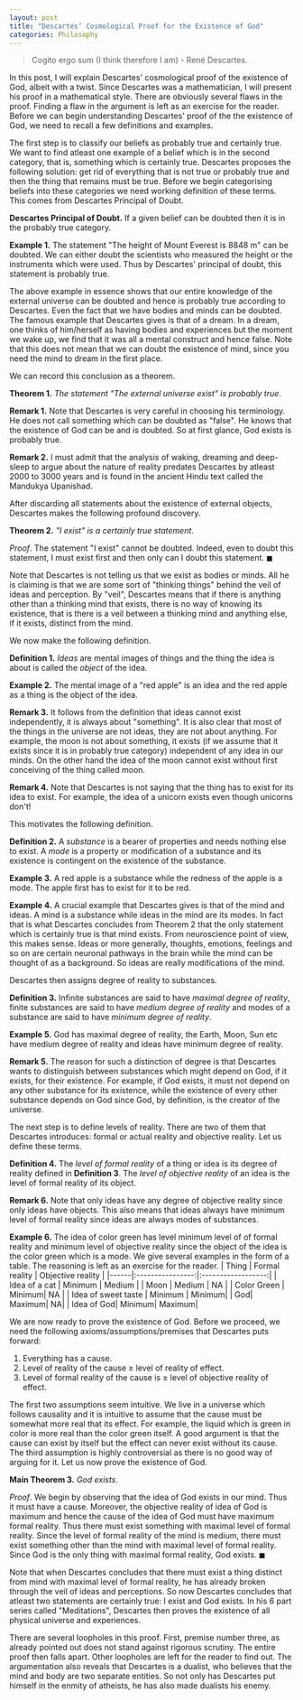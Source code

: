 ```yaml
---
layout: post
title: "Descartes’ Cosmological Proof for the Existence of God"
categories: Philosophy
---
```

> Cogito ergo sum (I think therefore I am) - René Descartes.

In this post, I will explain Descartes' cosmological proof of the existence of God, albeit with a twist. Since Descartes was a mathematician, I will present his proof in a mathematical style. There are obviously several flaws in the proof. Finding a flaw in the argument is left as an exercise for the reader. Before we can begin understanding Descartes' proof of the the existence of God, we need to recall a few definitions and examples. 

The first step is to classify our beliefs as probably true and certainly true. We want to find atleast one example of a belief which is in the second category, that is, something which is certainly true. Descartes proposes the following solution: get rid of everything that is not true or probably true and then the thing that remains must be true. Before we begin categorising beliefs into these categories we need working definition of these terms. This comes from Descartes Principal of Doubt.

**Descartes Principal of Doubt.** If a given belief can be doubted then it is in the probably true category. 

**Example 1.** The statement "The height of Mount Everest is 8848 m" can be doubted. We can either doubt the scientists who measured the height or the instruments which were used. Thus by Descartes' principal of doubt, this statement is probably true. 

The above example in essence shows that our entire knowledge of the external universe can be doubted and hence is probably true according to Descartes. Even the fact that we have bodies and minds can be doubted. The famous example that Descartes gives is that of a dream. In a dream, one thinks of him/herself as having bodies and experiences but the moment we wake up, we find that it was all a mental construct and hence false. Note that this does not mean that we can doubt the existence of mind, since you need the mind to dream in the first place.

We can record this conclusion as a theorem.

**Theorem 1.** _The statement "The external universe exist" is probably true_. 

**Remark 1.** Note that Descartes is very careful in choosing his terminology. He does not call something which can be doubted as "false". He knows that the existence of God can be and is doubted. So at first glance, God exists is probably true. 

**Remark 2.** I must admit that the analysis of waking, dreaming and deep-sleep to argue about the nature of reality predates Descartes by atleast 2000 to 3000 years and is found in the ancient Hindu text called the Mandukya Upanishad.

After discarding all statements about the existence of external objects, Descartes makes the following profound discovery. 

**Theorem 2.** _"I exist" is a certainly true statement_.

_Proof_. The statement "I exist" cannot be doubted. Indeed, even to doubt this statement, I must exist first and then only can I doubt this statement. $\blacksquare$ 

Note that Descartes is not telling us that we exist as bodies or minds. All he is claiming is that we are some sort of "thinking things" behind the veil of ideas and perception. By "veil", Descartes means that if there is anything other than a thinking mind that exists, there is no way of knowing its existence, that is there is a veil between a thinking mind and anything else, if it exists, distinct from the mind.

We now make the following definition.

**Definition 1.** _Ideas_ are mental images of things and the thing the idea is about is called the _object_ of the idea. 

**Example 2.** The mental image of a "red apple" is an idea and the red apple as a thing is the object of the idea. 

**Remark 3.** It follows from the definition that ideas cannot exist independently, it is always about "something". It is also clear that most of the things in the universe are not ideas, they are not about anything. For example, the moon is not about something, it exists (if we assume that it exists since it is in probably true category) independent of any idea in our minds. On the other hand the idea of the moon cannot exist without first conceiving of the thing called moon. 

**Remark 4.** Note that Descartes is not saying that the thing has to exist for its idea to exist. For example, the idea of a unicorn exists even though unicorns don't!  

This motivates the following definition.

**Definition 2.** A _substance_ is a bearer of properties and needs nothing else to exist. A _mode_ is a property or modification of a substance and its existence is contingent on the existence of the substance.

**Example 3.** A red apple is a substance while the redness of the apple is a mode. The apple first has to exist for it to be red. 

**Example 4.** A crucial example that Descartes gives is that of the mind and ideas. A mind is a substance while ideas in the mind are its modes. In fact that is what Descartes concludes from Theorem 2 that the only statement which is certainly true is that mind exists. From neuroscience point of view, this makes sense. Ideas or more generally, thoughts, emotions, feelings and so on are certain neuronal pathways in the brain while the mind can be thought of as a background. So ideas are really modifications of the mind. 

Descartes then assigns degree of reality to substances. 

**Definition 3.** Infinite substances are said to have _maximal degree of reality_, finite substances are said to have _medium degree of reality_ and modes of a substance are said to have _minimum degree of reality_.

**Example 5.** God has maximal degree of reality, the Earth, Moon, Sun etc have medium degree of reality and ideas have minimum degree of reality.

**Remark 5.** The reason for such a distinction of degree is that Descartes wants to distinguish between substances which might depend on God, if it exists, for their existence. For example, if God exists, it must not depend on any other substance for its existence, while the existence of every other substance depends on God since God, by definition, is the creator of the universe. 

The next step is to define levels of reality. There are two of them that Descartes introduces: formal or actual reality and objective reality. Let us define these terms. 

**Definition 4.** The _level of formal reality_ of a thing or idea is its degree of reality defined in **Definition 3**. The _level of objective reality_ of an idea is the level of formal reality of its object. 

**Remark 6.** Note that only ideas have any degree of objective reality since only ideas have objects. This also means that ideas always have minimum level of formal reality since ideas are always modes of substances.  

**Example 6.** The idea of color green has level minimum level of of formal reality and minimum level of objective reality since the object of the idea is the color green which is a mode. We give several examples in the form of a table. The reasoning is left as an exercise for the reader.
| Thing | Formal reality | Objective reality |
|------|:----------------:|:------------------:|
| Idea of a cat | Minimum | Medium           |
| Moon |  Medium | NA                        | 
| Color Green |  Minimum| NA |
| Idea of sweet taste | Minimum | Minimum|
| God|  Maximum| NA|
| Idea of God|  Minimum| Maximum|

We are now ready to prove the existence of God. Before we proceed, we need the following axioms/assumptions/premises that Descartes puts forward:
1. Everything has a cause.
2. Level of reality of the cause $\geq$ level of reality of effect.
3. Level of formal reality of the cause is $\geq$ level of objective reality of effect.

The first two assumptions seem intuitive. We live in a universe which follows causality and it is intuitive to assume that the cause must be somewhat more real that its effect. For example, the liquid which is green in color is more real than the color green itself. A good argument is that the cause can exist by itself but the effect can never exist without its cause. The third assumption is highly controversial as there is no good way of arguing for it. Let us now prove the existence of God.  

**Main Theorem 3.** _God exists_. 

_Proof_. We begin by observing that the idea of God exists in our mind. Thus it must have a cause. Moreover, the objective reality of idea of God is maximum and hence the cause of the idea of God must have maximum formal reality. Thus there must exist something with maximal level of formal reality. Since the level of formal reality of the mind is medium, there must exist something other than the mind with maximal level of formal reality. Since God is the only thing with maximal formal reality, God exists. $\blacksquare$

Note that when Descartes concludes that there must exist a thing distinct from mind with maximal level of formal reality, he has already broken through the veil of ideas and perceptions. So now Descartes concludes that atleast two statements are certainly true: I exist and God exists. In his 6 part series called "Meditations", Descartes then proves the existence of all physical universe and experiences. 

There are several loopholes in this proof. First, premise number three, as already pointed out does not stand against rigorous scrutiny. The entire proof then falls apart. Other loopholes are left for the reader to find out. The argumentation also reveals that Descartes is a dualist, who believes that the mind and body are two separate entities. So not only has Descartes put himself in the enmity of atheists, he has also made dualists his enemy.   
  
  
